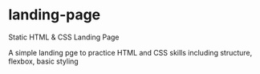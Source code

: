 # landing-page

Static HTML &amp; CSS Landing Page

A simple landing pge to practice HTML and CSS skills including structure, flexbox, basic styling
